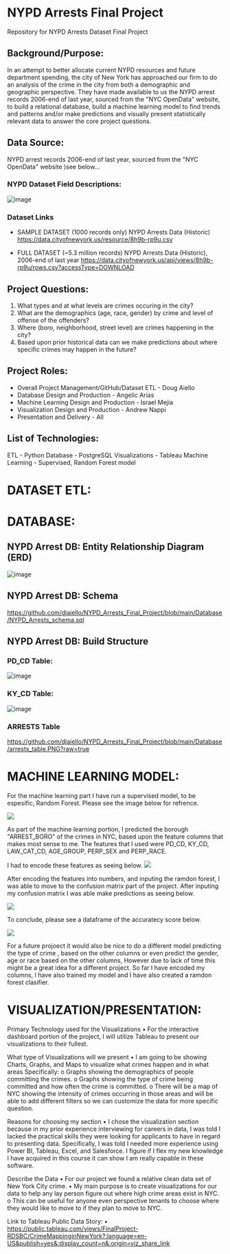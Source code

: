 # NYPD Arrests Final Project
Repository for NYPD Arrests Dataset Final Project

## Background/Purpose:
In an attempt to better allocate current NYPD resources and future department spending, the city of New York has approached our firm to do an analysis of the crime in the city from both a demographic and geographic perspective.  They have made available to us the NYPD arrest records 2006-end of last year, sourced from the "NYC OpenData" website, to build a relational database, build a machine learning model to find trends and patterns and/or make predictions and visually present statistically relevant data to answer the core project questions.

## Data Source:
NYPD arrest records 2006-end of last year, sourced from the "NYC OpenData" website )see below...

### NYPD Dataset Field Descriptions:
![image](https://user-images.githubusercontent.com/114360511/225769255-2879d434-a577-4b68-83f9-e221479f708b.png)

### Dataset Links
- SAMPLE DATASET (1000 records only) NYPD Arrests Data (Historic)
https://data.cityofnewyork.us/resource/8h9b-rp9u.csv

- FULL DATASET (~5.3 million records) NYPD Arrests Data (Historic), 2006-end of last year 
https://data.cityofnewyork.us/api/views/8h9b-rp9u/rows.csv?accessType=DOWNLOAD


## Project Questions:
1. What types and at what levels are crimes occuring in the city?
2. What are the demographics (age, race, gender) by crime and level of offense of the offenders?
3. Where (boro, neighborhood, street level) are crimes happening in the city?
4. Based upon prior historical data can we make predictions about where specific crimes may happen in the future? 

## Project Roles:
- Overall Project Management/GitHub/Dataset ETL - Doug Aiello
- Database Design and Production - Angelic Arias
- Machine Learning Design and Production - Israel Mejia
- Visualization Design and Production - Andrew Nappi
- Presentation and Delivery - All

## List of Technologies:
ETL - Python
Database - PostgreSQL
Visualizations - Tableau
Machine Learning - Supervised, Random Forest model

# DATASET ETL:


# DATABASE:
## NYPD Arrest DB: Entity Relationship Diagram (ERD)
![image](https://user-images.githubusercontent.com/114360511/225763154-e220a451-3b24-490e-a0f7-16c650b1caf3.png)

## NYPD Arrest DB: Schema
https://github.com/djaiello/NYPD_Arrests_Final_Project/blob/main/Database/NYPD_Arrests_schema.sql

## NYPD Arrest DB: Build Structure
### PD_CD Table:
![image](https://user-images.githubusercontent.com/114360511/225764230-3d9e0629-8c6c-4763-a60d-80776c851552.png)

### KY_CD Table:
![image](https://user-images.githubusercontent.com/114360511/225764273-6bc14344-c081-4281-b508-66ea764c7e88.png)

### ARRESTS Table
https://github.com/djaiello/NYPD_Arrests_Final_Project/blob/main/Database/arrests_table.PNG?raw=true


# MACHINE LEARNING MODEL:

   For the machine learning part I have run a supervised model, to be espesific, Random Forest. Please see the image below for refrence.
   
   ![](https://github.com/djaiello/NYPD_Arrests_Final_Project/blob/7fc13bafb558d77e65db9b414b13d963ba9c5d1f/Machine%20Learning/New%20Ramdon%20Forest.png)
   
   
   As part of the machine learning portion, I predicted the borough "ARREST_BORO" of the crimes in NYC, based upon the feature columns that makes most sense to me. The features that I used were PD_CD, KY_CD, LAW_CAT_CD, AGE_GROUP, PERP_SEX and PERP_RACE.
   
   I had to encode these features as seeing below. 
   ![](https://github.com/djaiello/NYPD_Arrests_Final_Project/blob/ceb6632a6a8983ba05d558e4fca17c3a9fc472c5/Machine%20Learning/Encoding%20.png)
   
   After encoding the features into numbers, and inputing the ramdon forest, I was able to move to the confusion matrix part of the project.
   After inputing my confusion matrix I was able make predictions as seeing below.
   
   ![](https://github.com/djaiello/NYPD_Arrests_Final_Project/blob/ceb6632a6a8983ba05d558e4fca17c3a9fc472c5/Machine%20Learning/Making%20Prediction.png)
   
   To conclude, please see a dataframe of the accuratecy score below. 
   
   ![](https://github.com/djaiello/NYPD_Arrests_Final_Project/blob/ceb6632a6a8983ba05d558e4fca17c3a9fc472c5/Machine%20Learning/Displaying%20results%20for%20Acc_score.png)
   
   For a future projoect it would also be nice to do a different model predicting the type of crime , based on the other columns or even predict the gender, age or race  based on the other columns, However due to lack of time this might be a great idea for a different project. So far I have encoded my columns, I have also trained my model and I have also created a ramdon forest clasifier. 



# VISUALIZATION/PRESENTATION:

Primary Technology used for the Visualizations
•	For the interactive dashboard portion of the project, I will utilize Tableau to present our visualizations to their fullest.

What type of Visualizations will we present
•	I am going to be showing Charts, Graphs, and Maps to visualize what crimes happen and in what areas Specifically:
o	Graphs showing the demographics of people committing the crimes.
o	Graphs showing the type of crime being committed and how often the crime is committed.
o	There will be a map of NYC showing the intensity of crimes occurring in those areas and will be able to add different filters so we can customize the data for more specific question.

Reasons for choosing my section
•	I chose the visualization section because in my prior experience interviewing for careers in data, I was told I lacked the practical skills they were looking for applicants to have in regard to presenting data. Specifically, I was told I needed more experience using Power BI, Tableau, Excel, and Salesforce. I figure if I flex my new knowledge I have acquired in this course it can show I am really capable in these software. 

Describe the Data
•	For our project we found a relative clean data set of New York City crime. 
•	My main purpose is to create visualizations for our data to help any lay person figure out where high crime areas exist in NYC. 
o	This can be useful for anyone even perspective tenants to choose where they would like to move to if they plan to move to NYC.

Link to Tableau Public Data Story:
• https://public.tableau.com/views/FinalProject-RDSBC/CrimeMappinginNewYork?:language=en-US&publish=yes&:display_count=n&:origin=viz_share_link
